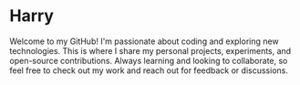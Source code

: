 # Harry
Welcome to my GitHub! I'm passionate about coding and exploring new technologies. This is where I share my personal projects, experiments, and open-source contributions. Always learning and looking to collaborate, so feel free to check out my work and reach out for feedback or discussions.
